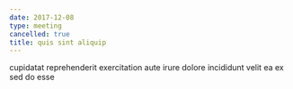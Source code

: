 ```yaml
---
date: 2017-12-08
type: meeting
cancelled: true
title: quis sint aliquip
---
```

cupidatat reprehenderit exercitation aute irure dolore incididunt velit ea ex sed do esse